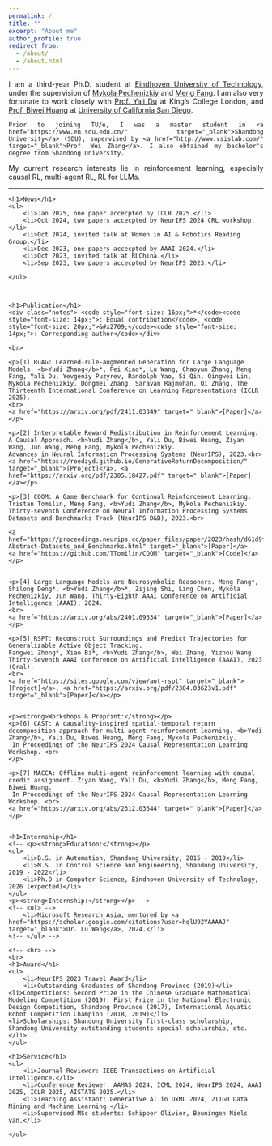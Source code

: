 ```yaml
---
permalink: /
title: ""
excerpt: "About me"
author_profile: true
redirect_from:
  - /about/
  - /about.html
---
```


<!-- <!DOCTYPE html> -->
<html lang="en">
<head>
    <meta charset="UTF-8">
    <meta http-equiv="X-UA-Compatible" content="IE=edge">
    <meta name="viewport" content="width=device-width, initial-scale=1.0">
    <title>Ph.D. Student Profile</title>
</head>
<body>
<div style="text-align:justify">
    <p>I am a third-year Ph.D. student at <a href="https://www.tue.nl/en/" target="_blank">Eindhoven University of Technology</a>,
    under the supervision of <a href="https://www.win.tue.nl/~mpechen/?_gl=1*iopzok*_ga*NTk4Mzc5NDExLjE2ODA3NzUyNjU.*_ga_JN37M497TT*MTY5ODMzMjE2My4yOC4xLjE2OTgzMzIxODEuNDIuMC4w" 
    target="_blank">Mykola Pechenizkiy</a> and <a href="https://mengf1.github.io/" target="_blank">Meng Fang</a>. I am also very fortunate to work closely with <a href="https://yalidu.github.io/" target="_blank">Prof. Yali Du</a> at <a herf="https://www.kcl.ac.uk/" target="_blank">King’s College London</a>, and <a href="https://biweihuang.com/" target="_blank">Prof. Biwei Huang</a> at <a href="https://ucsd.edu/" target="_blank">University of California San Diego</a>. 

    Prior to joining TU/e, I was a master student in <a href="https://www.en.sdu.edu.cn/" target="_blank">Shandong University</a> (SDU), supervised by <a href="http://www.vsislab.com/" target="_blank">Prof. Wei Zhang</a>. I also obtained my bachelor's degree from Shandong University.

  </p>
    <p>My current research interests lie in reinforcement learning, especially causal RL, multi-agent RL, RL for LLMs.</p>

</div>
    <hr>

    
    <h1>News</h1>
    <ul>
        <li>Jan 2025, one paper accecpted by ICLR 2025.</li>
        <li>Oct 2024, two papers accecpted by NeurIPS 2024 CRL workshop.</li>
        <li>Oct 2024, invited talk at Women in AI & Robotics Reading Group.</li>
        <li>Dec 2023, one papers accecpted by AAAI 2024.</li>
        <li>Oct 2023, invited talk at RLChina.</li>
        <li>Sep 2023, two papers accecpted by NeurIPS 2023.</li>

    </ul>



    <h1>Publication</h1>
    <div class="notes"> <code style="font-size: 16px;">*</code><code style="font-size: 14px;">: Equal contribution</code>, <code style="font-size: 20px;">&#x2709;</code><code style="font-size: 14px;">: Corresponding author</code></div>

    <br>
    
    <p>[1] RuAG: Learned-rule-augmented Generation for Large Language Models. <b>Yudi Zhang</b>*, Pei Xiao*, Lu Wang, Chaoyun Zhang, Meng Fang, Yali Du, Yevgeniy Puzyrev, Randolph Yao, Si Qin, Qingwei Lin, Mykola Pechenizkiy, Dongmei Zhang, Saravan Rajmohan, Qi Zhang. The Thirteenth International Conference on Learning Representations (ICLR 2025).
    <br>
    <a href="https://arxiv.org/pdf/2411.03349" target="_blank">[Paper]</a></p>

    <p>[2] Interpretable Reward Redistribution in Reinforcement Learning: A Causal Approach. <b>Yudi Zhang</b>, Yali Du, Biwei Huang, Ziyan Wang, Jun Wang, Meng Fang, Mykola Pechenizkiy.
    Advances in Neural Information Processing Systems (NeurIPS), 2023.<br>
    <a href="https://reedzyd.github.io/GenerativeReturnDecomposition/" target="_blank">[Project]</a>, <a href="https://arxiv.org/pdf/2305.18427.pdf" target="_blank">[Paper]</a></p>

    <p>[3] COOM: A Game Benchmark for Continual Reinforcement Learning.
    Tristan Tomilin, Meng Fang, <b>Yudi Zhang</b>, Mykola Pechenizkiy.
    Thirty-seventh Conference on Neural Information Processing Systems Datasets and Benchmarks Track (NeurIPS D&B), 2023.<br>
    
    <a href="https://proceedings.neurips.cc/paper_files/paper/2023/hash/d61d9f4fe4357296cb658795fd7999f0-Abstract-Datasets_and_Benchmarks.html" target="_blank">[Paper]</a>
    <a href="https://github.com/TTomilin/COOM" target="_blank">[Code]</a>
    </p>
    

    <p>[4] Large Language Models are Neurosymbolic Reasoners. Meng Fang*, Shilong Deng*, <b>Yudi Zhang</b>*, Zijing Shi, Ling Chen, Mykola Pechenizkiy, Jun Wang. Thirty-Eighth AAAI Conference on Artificial Intelligence (AAAI), 2024.
    <br> 
    <a href="https://arxiv.org/abs/2401.09334" target="_blank">[Paper]</a>
    </p>

    <p>[5] RSPT: Reconstruct Surroundings and Predict Trajectories for Generalizable Active Object Tracking.
    Fangwei Zhong*, Xiao Bi*, <b>Yudi Zhang</b>, Wei Zhang, Yizhou Wang.
    Thirty-Seventh AAAI Conference on Artificial Intelligence (AAAI), 2023 (Oral).
    <br>
    <a href="https://sites.google.com/view/aot-rspt" target="_blank">[Project]</a>, <a href="https://arxiv.org/pdf/2304.03623v1.pdf" target="_blank">[Paper]</a></p>


    <p><strong>Workshops & Preprint:</strong></p>
    <p>[6] CAST: A causality-inspired spatial-temporal return decomposition approach for multi-agent reinforcement learning. <b>Yudi Zhang</b>, Yali Du, Biwei Huang, Meng Fang, Mykola Pechenizkiy.
     In Proceedings of the NeurIPS 2024 Causal Representation Learning Workshop. <br>
    </p>

    <p>[7] MACCA: Offline multi-agent reinforcement learning with causal credit assignment. Ziyan Wang, Yali Du, <b>Yudi Zhang</b>, Meng Fang,  Biwei Huang. 
     In Proceedings of the NeurIPS 2024 Causal Representation Learning Workshop. <br>
    <a href="https://arxiv.org/abs/2312.03644" target="_blank">[Paper]</a></p>


    <h1>Internship</h1>
    <!-- <p><strong>Education:</strong></p>
    <ul>
        <li>B.S. in Automation, Shandong University, 2015 - 2019</li>
        <li>M.S. in Control Science and Engineering, Shandong University, 2019 - 2022</li>
        <li>Ph.D in Computer Science, Eindhoven University of Technology, 2026 (expected)</li>
    </ul>
    <p><strong>Internship:</strong></p> -->
    <!-- <ul> -->
        <li>Microsoft Research Asia, mentored by <a href="https://scholar.google.com/citations?user=hqlU92YAAAAJ" target="_blank">Dr. Lu Wang</a>, 2024.</li>
    <!-- </ul> -->
    
    <!-- <hr> -->
    <br>
    <h1>Award</h1>
    <ul>
        <li>NeurIPS 2023 Travel Award</li>
        <li>Outstanding Graduates of Shandong Province (2019)</li>
    <li>Competitions: Second Prize in the Chinese Graduate Mathematical Modeling Competition (2019), First Prize in the National Electronic Design Competition, Shandong Province (2017), International Aquatic Robot Competition Champion (2018, 2019)</li>
    <li>Scholarships: Shandong University first-class scholarship, Shandong University outstanding students special scholarship, etc.</li>
    </ul>

    <h1>Service</h1>
    <ul>
        <li>Journal Reviewer: IEEE Transactions on Artificial Intelligence.</li>
        <li>Conference Reviewer: AAMAS 2024, ICML 2024, NeurIPS 2024, AAAI 2025, ICLR 2025, AISTATS 2025.</li>
        <li>Teaching Assistant: Generative AI in OxML 2024, 2IIG0 Data Mining and Machine Learning.</li>
        <li>Supervised MSc students: Schipper Olivier, Beuningen Niels van.</li>

    </ul>

</body>
</html>
